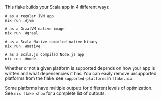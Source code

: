 This flake builds your Scala app in 4 different ways:

```shell
# as a regular JVM app
nix run .#jvm

# as a GraalVM native image
nix run .#graal

# as a Scala Native compiled native binary
nix run .#native

# as a Scala.js compiled Node.js app
nix run .#node
```

Whether or not a given platform is supported depends on
how your app is written and what dependencies it has.
You can easily remove unsupported platforms from the flake:
see `supported-platforms` in `flake.nix`.

Some platforms have multiple outputs for different
levels of optimization. See `nix flake show` for
a complete list of outputs.


